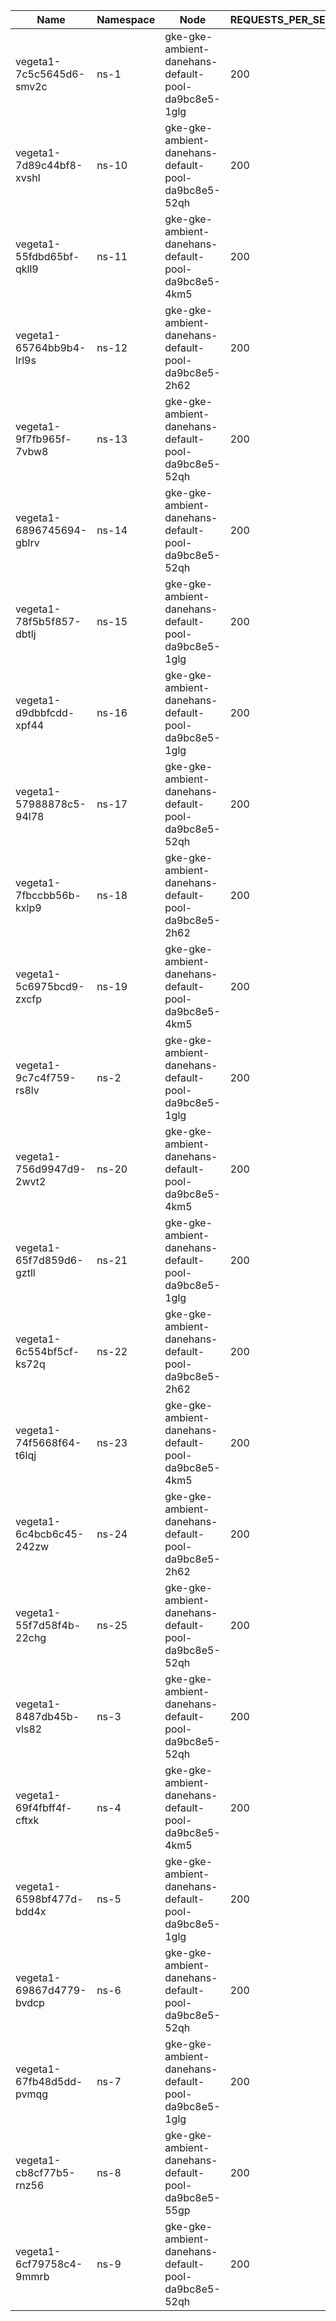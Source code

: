 | Name | Namespace | Node | REQUESTS_PER_SECOND | DURATION | CONNECTIONS | MAX_CONNECTIONS |
|------|-----------|------|---------------------|----------|-------------|-----------------|
| vegeta1-7c5c5645d6-smv2c | ns-1 | gke-gke-ambient-danehans-default-pool-da9bc8e5-1glg | 200 | 10m | 100 | 100 |
| vegeta1-7d89c44bf8-xvshl | ns-10 | gke-gke-ambient-danehans-default-pool-da9bc8e5-52qh | 200 | 10m | 100 | 100 |
| vegeta1-55fdbd65bf-qkll9 | ns-11 | gke-gke-ambient-danehans-default-pool-da9bc8e5-4km5 | 200 | 10m | 100 | 100 |
| vegeta1-65764bb9b4-lrl9s | ns-12 | gke-gke-ambient-danehans-default-pool-da9bc8e5-2h62 | 200 | 10m | 100 | 100 |
| vegeta1-9f7fb965f-7vbw8 | ns-13 | gke-gke-ambient-danehans-default-pool-da9bc8e5-52qh | 200 | 10m | 100 | 100 |
| vegeta1-6896745694-gblrv | ns-14 | gke-gke-ambient-danehans-default-pool-da9bc8e5-52qh | 200 | 10m | 100 | 100 |
| vegeta1-78f5b5f857-dbtlj | ns-15 | gke-gke-ambient-danehans-default-pool-da9bc8e5-1glg | 200 | 10m | 100 | 100 |
| vegeta1-d9dbbfcdd-xpf44 | ns-16 | gke-gke-ambient-danehans-default-pool-da9bc8e5-1glg | 200 | 10m | 100 | 100 |
| vegeta1-57988878c5-94l78 | ns-17 | gke-gke-ambient-danehans-default-pool-da9bc8e5-52qh | 200 | 10m | 100 | 100 |
| vegeta1-7fbccbb56b-kxlp9 | ns-18 | gke-gke-ambient-danehans-default-pool-da9bc8e5-2h62 | 200 | 10m | 100 | 100 |
| vegeta1-5c6975bcd9-zxcfp | ns-19 | gke-gke-ambient-danehans-default-pool-da9bc8e5-4km5 | 200 | 10m | 100 | 100 |
| vegeta1-9c7c4f759-rs8lv | ns-2 | gke-gke-ambient-danehans-default-pool-da9bc8e5-1glg | 200 | 10m | 100 | 100 |
| vegeta1-756d9947d9-2wvt2 | ns-20 | gke-gke-ambient-danehans-default-pool-da9bc8e5-4km5 | 200 | 10m | 100 | 100 |
| vegeta1-65f7d859d6-gztll | ns-21 | gke-gke-ambient-danehans-default-pool-da9bc8e5-1glg | 200 | 10m | 100 | 100 |
| vegeta1-6c554bf5cf-ks72q | ns-22 | gke-gke-ambient-danehans-default-pool-da9bc8e5-2h62 | 200 | 10m | 100 | 100 |
| vegeta1-74f5668f64-t6lqj | ns-23 | gke-gke-ambient-danehans-default-pool-da9bc8e5-4km5 | 200 | 10m | 100 | 100 |
| vegeta1-6c4bcb6c45-242zw | ns-24 | gke-gke-ambient-danehans-default-pool-da9bc8e5-2h62 | 200 | 10m | 100 | 100 |
| vegeta1-55f7d58f4b-22chg | ns-25 | gke-gke-ambient-danehans-default-pool-da9bc8e5-52qh | 200 | 10m | 100 | 100 |
| vegeta1-8487db45b-vls82 | ns-3 | gke-gke-ambient-danehans-default-pool-da9bc8e5-52qh | 200 | 10m | 100 | 100 |
| vegeta1-69f4fbff4f-cftxk | ns-4 | gke-gke-ambient-danehans-default-pool-da9bc8e5-4km5 | 200 | 10m | 100 | 100 |
| vegeta1-6598bf477d-bdd4x | ns-5 | gke-gke-ambient-danehans-default-pool-da9bc8e5-1glg | 200 | 10m | 100 | 100 |
| vegeta1-69867d4779-bvdcp | ns-6 | gke-gke-ambient-danehans-default-pool-da9bc8e5-52qh | 200 | 10m | 100 | 100 |
| vegeta1-67fb48d5dd-pvmqg | ns-7 | gke-gke-ambient-danehans-default-pool-da9bc8e5-1glg | 200 | 10m | 100 | 100 |
| vegeta1-cb8cf77b5-rnz56 | ns-8 | gke-gke-ambient-danehans-default-pool-da9bc8e5-55gp | 200 | 10m | 100 | 100 |
| vegeta1-6cf79758c4-9mmrb | ns-9 | gke-gke-ambient-danehans-default-pool-da9bc8e5-52qh | 200 | 10m | 100 | 100 |
